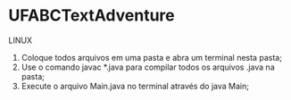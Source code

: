 # UFABCTextAdventure

LINUX
1) Coloque todos arquivos em uma pasta e abra um terminal nesta pasta;
2) Use o comando javac *.java para compilar todos os arquivos .java na pasta;
3) Execute o arquivo Main.java no terminal através do java Main;
